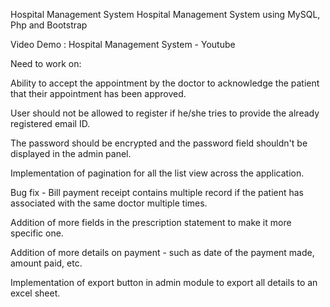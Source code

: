 Hospital Management System
Hospital Management System using MySQL, Php and Bootstrap

Video Demo : Hospital Management System - Youtube


Need to work on:


Ability to accept the appointment by the doctor to acknowledge the patient that their appointment has been approved.

User should not be allowed to register if he/she tries to provide the already registered email ID.

The password should be encrypted and the password field shouldn't be displayed in the admin panel.

Implementation of pagination for all the list view across the application.

Bug fix - Bill payment receipt contains multiple record if the patient has associated with the same doctor multiple times.

Addition of more fields in the prescription statement to make it more specific one.

Addition of more details on payment - such as date of the payment made, amount paid, etc.

Implementation of export button in admin module to export all details to an excel sheet.
